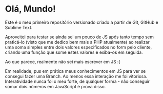 # Olá, Mundo!
  Este é o meu primeiro repositório versionado criado a partir de Git, GitHub e Sublime Text.

  Aproveitei para testar se ainda sei um pouco de JS após tanto tempo sem praticá-lo (visto que me dedico bem mais a PHP atualmente) ao realizar uma soma simples entre dois valores especificados no form pelo cliente, criando uma função que some estes valores e exiba-os em seguida.

  Ao que parece, realmente não sei mais escrever em JS :(

  Em realidade, pus em prática meus conhecimentos em JS para ver se consegui fazer uma Branch. Ao menos essa interação me foi vitoriosa. Interatividade nunca foi o meu forte, de qualquer forma - não conseguir somar dois números em JavaScript é prova disso.